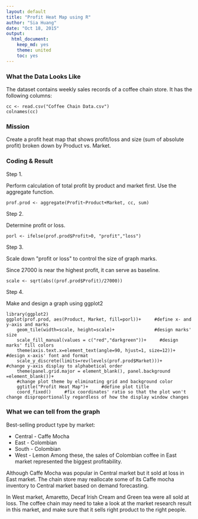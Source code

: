 ```yaml
---
layout: default
title: "Profit Heat Map using R"
author: "Sia Huang"
date: "Oct 18, 2015"
output:
  html_document:
    keep_md: yes
    theme: united
    toc: yes
---
```

### What the Data Looks Like

The dataset contains weekly sales records of a coffee chain store.
It has the following columns:
```{r echo=FALSE}
cc <- read.csv("Coffee Chain Data.csv")
colnames(cc)
```

### Mission

Create a profit heat map that shows profit/loss and size (sum of absolute profit) broken down by Product vs. Market.

### Coding & Result
Step 1.

Perform calculation of total profit by product and market first.
Use the aggregate function.
```{r}
prof.prod <- aggregate(Profit~Product+Market, cc, sum)
```

Step 2.

Determine profit or loss.
```{r}
porl <- ifelse(prof.prod$Profit>0, "profit","loss")
```

Step 3.

Scale down "profit or loss" to control the size of graph marks.

Since 27000 is near the highest profit, it can serve as baseline. 
```{r}
scale <- sqrt(abs((prof.prod$Profit)/27000))
```

Step 4.

Make and design a graph using ggplot2
```{r message=FALSE}
library(ggplot2)
ggplot(prof.prod, aes(Product, Market, fill=porl))+     #define x- and y-axis and marks
    geom_tile(width=scale, height=scale)+               #design marks' size
    scale_fill_manual(values = c("red","darkgreen"))+     #design marks' fill colors
    theme(axis.text.x=element_text(angle=90, hjust=1, size=12))+     #design x-axis' font and format
    scale_y_discrete(limits=rev(levels(prof.prod$Market)))+     #change y-axis display to alphabetical order
    theme(panel.grid.major = element_blank(), panel.background =element_blank())+     
    #change plot theme by eliminating grid and background color
    ggtitle("Profit Heat Map")+     #define plot title
    coord_fixed()     #fix coordinates' ratio so that the plot won't change disproportionally regardless of how the display window changes
```

### What we can tell from the graph
Best-selling product type by market:

* Central - Caffe Mocha
* East - Colombian
* South - Colombian
* West - Lemon
Among these, the sales of Colombian coffee in East market represented the biggest profitability.

Although Caffe Mocha was popular in Central market but it sold at loss in East market. The chain store may reallocate some of its Caffe mocha inventory to Central market based on demand forecasting.

In West market, Amaretto, Decaf Irish Cream and Green tea were all sold at loss. The coffee chain may need to take a look at the market research result in this market, and make sure that it sells right product to the right people.
